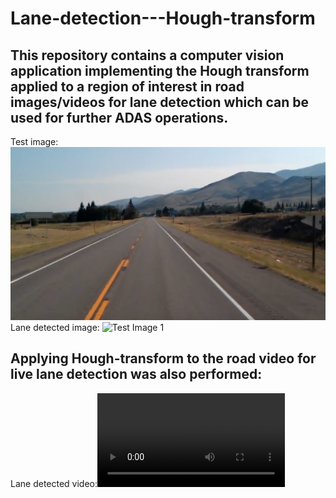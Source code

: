 # Lane-detection---Hough-transform
## This repository contains a computer vision application implementing the Hough transform applied to a region of interest in road images/videos for lane detection which can be used for further ADAS operations. 
Test image: ![Test Image 1](https://github.com/amolkerkar/Lane-detection---Hough-transform/blob/main/src/road_image.jpg)
Lane detected image: ![Test Image 1](https://github.com/amolkerkar/Lane-detection---Hough-transform/blob/main/output/final_image.jpg)

## Applying Hough-transform to the road video for live lane detection was also performed:
Lane detected video:![Test Video 1](https://github.com/amolkerkar/Lane-detection---Hough-transform/blob/main/output/output_video.mp4)



